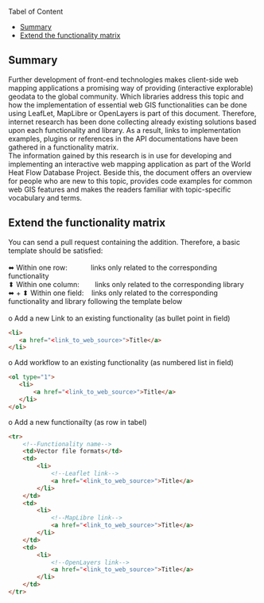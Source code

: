 Tabel of Content
- [Summary ](#summary-)
- [Extend the functionality matrix ](#extend-the-functionality-matrix-)

## Summary <a name="summary"></a>

Further development of front-end technologies makes client-side web mapping applications a promising way of providing (interactive explorable) geodata to the global community. Which libraries address this topic and how the implementation of essential web GIS functionalities can be done using LeafLet, MapLibre or OpenLayers is part of this document. Therefore, internet research has been done collecting already existing solutions based upon each functionality and library. As a result, links to implementation examples, plugins or references in the API documentations have been gathered in a functionality matrix.<br>
The information gained by this research is in use for developing and implementing an interactive web mapping application as part of the World Heat Flow Database Project. Beside this, the document offers an overview for people who are new to this topic, provides code examples for common web GIS features and makes the readers familiar with topic-specific vocabulary and terms.

## Extend the functionality matrix <a name="extend"></a>
You can send a pull request containing the addition. Therefore, a basic template should be satisfied:<br>
<br>
⬌ Within one row:&nbsp;&nbsp;&nbsp;&nbsp;&nbsp;&nbsp;&nbsp;&nbsp;&nbsp;&nbsp;&nbsp;&nbsp;links only related to the corresponding functionality<br>
 ⬍  Within one column:&nbsp;&nbsp;&nbsp;&nbsp;&nbsp;&nbsp;&nbsp;&nbsp;links only related to the corresponding library <br>
⬌ + ⬍ Within one field:&nbsp;&nbsp;&nbsp;&nbsp;links only related to the corresponding functionality and library following the template below<br>
<br>
o Add a new Link to an existing functionality (as bullet point in field)
 ```html
<li>
    <a href="<link_to_web_source>">Title</a>
</li>
 ```
o Add workflow to an existing functionality (as numbered list in field)
 ```html
<ol type="1">
    <li>
        <a href="<link_to_web_source>">Title</a>
    </li>
</ol>
 ```
o Add a new functionailty (as row in tabel)
```html
<tr>
    <!--Functionality name-->
    <td>Vector file formats</td>
    <td>
        <li>
            <!--Leaflet link-->
            <a href="<link_to_web_source>">Title</a>
        </li>
    </td>
    <td>
        <li>
            <!--MapLibre link-->
            <a href="<link_to_web_source>">Title</a>
        </li>
    </td>
    <td>
        <li>
            <!--OpenLayers link-->
            <a href="<link_to_web_source>">Title</a>
        </li>
    </td>
</tr>
```
